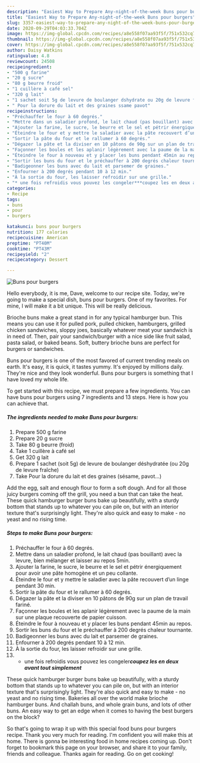 ```yaml
---
description: "Easiest Way to Prepare Any-night-of-the-week Buns pour burgers"
title: "Easiest Way to Prepare Any-night-of-the-week Buns pour burgers"
slug: 3357-easiest-way-to-prepare-any-night-of-the-week-buns-pour-burgers
date: 2020-09-29T04:03:33.704Z
image: https://img-global.cpcdn.com/recipes/a8e558f07aa93f5f/751x532cq70/buns-pour-burgers-photo-principale-de-la-recette.jpg
thumbnail: https://img-global.cpcdn.com/recipes/a8e558f07aa93f5f/751x532cq70/buns-pour-burgers-photo-principale-de-la-recette.jpg
cover: https://img-global.cpcdn.com/recipes/a8e558f07aa93f5f/751x532cq70/buns-pour-burgers-photo-principale-de-la-recette.jpg
author: Daisy Watkins
ratingvalue: 4.8
reviewcount: 24508
recipeingredient:
- "500 g farine"
- "20 g sucre"
- "80 g beurre froid"
- "1 cuillère à café sel"
- "320 g lait"
- "1 sachet soit 5g de levure de boulanger dshydrate ou 20g de levure frache"
- " Pour la dorure du lait et des graines ssame pavot"
recipeinstructions:
- "Préchauffer le four à 60 degrés."
- "Mettre dans un saladier profond, le lait chaud (pas bouillant) avec la levure, bien mélanger et laisser au repos 5min."
- "Ajouter la farine, le sucre, le beurre et le sel et pétrir énergiquement pour avoir une pâte homogène et un peu collante."
- "Éteindre le four et y mettre le saladier avec la pâte recouvert d’un linge pendant 30 min."
- "Sortir la pâte du four et le rallumer à 60 degrés."
- "Dégazer la pâte et la diviser en 10 pâtons de 90g sur un plan de travail fariné."
- "Façonner les boules et les aplanir légèrement avec la paume de la main sur une plaque recouverte de papier cuisson."
- "Éteindre le four à nouveau et y placer les buns pendant 45min au repos."
- "Sortir les buns du four et le préchauffer à 200 degrés chaleur tournante."
- "Badigeonner les buns avec du lait et parsemer de graines."
- "Enfourner à 200 degrés pendant 10 à 12 min."
- "À la sortie du four, les laisser refroidir sur une grille."
- "* une fois refroidis vous pouvez les congeler***coupez les en deux avant tout simplement***"
categories:
- Recipe
tags:
- buns
- pour
- burgers

katakunci: buns pour burgers 
nutrition: 177 calories
recipecuisine: American
preptime: "PT40M"
cooktime: "PT43M"
recipeyield: "2"
recipecategory: Dessert

---
```



![Buns pour burgers](https://img-global.cpcdn.com/recipes/a8e558f07aa93f5f/751x532cq70/buns-pour-burgers-photo-principale-de-la-recette.jpg)

Hello everybody, it is me, Dave, welcome to our recipe site. Today, we're going to make a special dish, buns pour burgers. One of my favorites. For mine, I will make it a bit unique. This will be really delicious.

Brioche buns make a great stand in for any typical hamburger bun. This means you can use it for pulled pork, pulled chicken, hamburgers, grilled chicken sandwiches, sloppy joes, basically whatever meat your sandwich is in need of. Then, pair your sandwich/burger with a nice side like fruit salad, pasta salad, or baked beans. Soft, buttery brioche buns are perfect for burgers or sandwiches.

Buns pour burgers is one of the most favored of current trending meals on earth. It's easy, it is quick, it tastes yummy. It's enjoyed by millions daily. They're nice and they look wonderful. Buns pour burgers is something that I have loved my whole life.


To get started with this recipe, we must prepare a few ingredients. You can have buns pour burgers using 7 ingredients and 13 steps. Here is how you can achieve that.

<!--inarticleads1-->

##### The ingredients needed to make Buns pour burgers:

1. Prepare 500 g farine
1. Prepare 20 g sucre
1. Take 80 g beurre (froid)
1. Take 1 cuillère à café sel
1. Get 320 g lait
1. Prepare 1 sachet (soit 5g) de levure de boulanger déshydratée (ou 20g de levure fraîche)
1. Take  Pour la dorure du lait et des graines (sésame, pavot...)


Add the egg, salt and enough flour to form a soft dough. And for all those juicy burgers coming off the grill, you need a bun that can take the heat. These quick hamburger burger buns bake up beautifully, with a sturdy bottom that stands up to whatever you can pile on, but with an interior texture that&#39;s surprisingly light. They&#39;re also quick and easy to make - no yeast and no rising time. 

<!--inarticleads2-->

##### Steps to make Buns pour burgers:

1. Préchauffer le four à 60 degrés.
1. Mettre dans un saladier profond, le lait chaud (pas bouillant) avec la levure, bien mélanger et laisser au repos 5min.
1. Ajouter la farine, le sucre, le beurre et le sel et pétrir énergiquement pour avoir une pâte homogène et un peu collante.
1. Éteindre le four et y mettre le saladier avec la pâte recouvert d’un linge pendant 30 min.
1. Sortir la pâte du four et le rallumer à 60 degrés.
1. Dégazer la pâte et la diviser en 10 pâtons de 90g sur un plan de travail fariné.
1. Façonner les boules et les aplanir légèrement avec la paume de la main sur une plaque recouverte de papier cuisson.
1. Éteindre le four à nouveau et y placer les buns pendant 45min au repos.
1. Sortir les buns du four et le préchauffer à 200 degrés chaleur tournante.
1. Badigeonner les buns avec du lait et parsemer de graines.
1. Enfourner à 200 degrés pendant 10 à 12 min.
1. À la sortie du four, les laisser refroidir sur une grille.
1. * une fois refroidis vous pouvez les congeler***coupez les en deux avant tout simplement***


These quick hamburger burger buns bake up beautifully, with a sturdy bottom that stands up to whatever you can pile on, but with an interior texture that&#39;s surprisingly light. They&#39;re also quick and easy to make - no yeast and no rising time. Bakeries all over the world make brioche hamburger buns. And challah buns, and whole grain buns, and lots of other buns. An easy way to get an edge when it comes to having the best burgers on the block? 

So that's going to wrap it up with this special food buns pour burgers recipe. Thank you very much for reading. I'm confident you will make this at home. There is gonna be interesting food in home recipes coming up. Don't forget to bookmark this page on your browser, and share it to your family, friends and colleague. Thanks again for reading. Go on get cooking!
